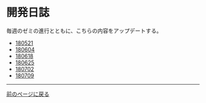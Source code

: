 # 開発日誌

毎週のゼミの進行とともに、こちらの内容をアップデートする。

* [180521][]
* [180604][]
* [180618][]
* [180625][]
* [180702][]
* [180709][]

***

[前のページに戻る][]

[180521]: /blog/180521 "180521"
[180604]: /blog/180604 "180604"
[180618]: /blog/180618 "180618"
[180625]: /blog/180625 "180625"
[180702]: /blog/180702 "180702"
[180709]: /blog/180709 "180709"
[前のページに戻る]: / "ホームページ"
